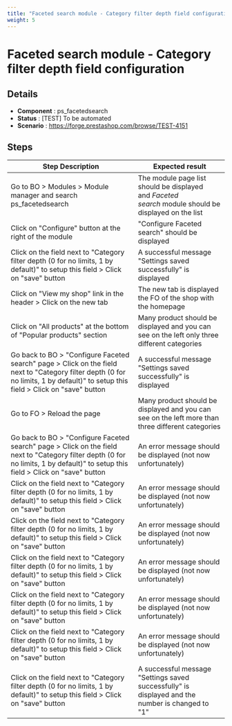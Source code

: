 ```yaml
---
title: "Faceted search module - Category filter depth field configuration"
weight: 5
---
```


# Faceted search module - Category filter depth field configuration
## Details
* **Component** : ps_facetedsearch
* **Status** : [TEST] To be automated
* **Scenario** : https://forge.prestashop.com/browse/TEST-4151

## Steps
| Step Description | Expected result |
| ----- | ----- |
| Go to BO > Modules > Module manager and search ps_facetedsearch | The module page list should be displayed and *Faceted search* module should be displayed on the list |
| Click on "Configure" button at the right of the module | "Configure Faceted search" should be displayed |
| Click on the field next to "Category filter depth (0 for no limits, 1 by default)" to setup this field > Click on "save" button | A successful message "Settings saved successfully" is displayed |
| Click on "View my shop" link in the header > Click on the new tab | The new tab is displayed the FO of the shop with the homepage |
| Click on "All products" at the bottom of "Popular products" section | Many product should be displayed and you can see on the left only three different categories |
| Go back to BO > "Configure Faceted search" page > Click on the field next to "Category filter depth (0 for no limits, 1 by default)" to setup this field > Click on "save" button | A successful message "Settings saved successfully" is displayed |
| Go to FO > Reload the page | Many product should be displayed and you can see on the left more than three different categories |
| Go back to BO > "Configure Faceted search" page > Click on the field next to "Category filter depth (0 for no limits, 1 by default)" to setup this field > Click on "save" button | An error message should be displayed (not now unfortunately) |
| Click on the field next to "Category filter depth (0 for no limits, 1 by default)" to setup this field > Click on "save" button | An error message should be displayed (not now unfortunately) |
| Click on the field next to "Category filter depth (0 for no limits, 1 by default)" to setup this field > Click on "save" button | An error message should be displayed (not now unfortunately) |
| Click on the field next to "Category filter depth (0 for no limits, 1 by default)" to setup this field > Click on "save" button | An error message should be displayed (not now unfortunately) |
| Click on the field next to "Category filter depth (0 for no limits, 1 by default)" to setup this field > Click on "save" button | An error message should be displayed (not now unfortunately) |
| Click on the field next to "Category filter depth (0 for no limits, 1 by default)" to setup this field > Click on "save" button | An error message should be displayed (not now unfortunately) |
| Click on the field next to "Category filter depth (0 for no limits, 1 by default)" to setup this field > Click on "save" button | A successful message "Settings saved successfully" is displayed and the number is changed to "1" |
